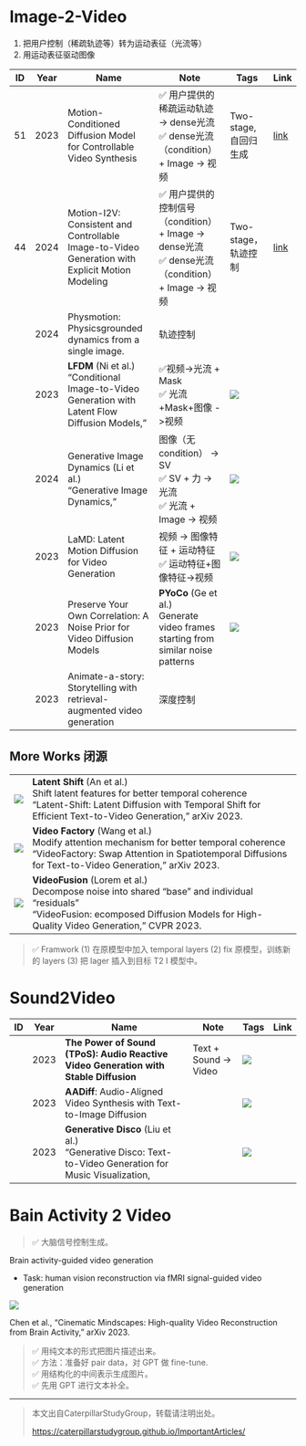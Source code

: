 # Image-2-Video

1. 把用户控制（稀疏轨迹等）转为运动表征（光流等）
2. 用运动表征驱动图像

|ID|Year|Name|Note|Tags|Link|
|---|---|---|---|---|---|
|51|2023|Motion-Conditioned Diffusion Model for Controllable Video Synthesis|&#x2705; 用户提供的稀疏运动轨迹 -> dense光流<br>&#x2705; dense光流（condition） + Image -> 视频|Two-stage,  自回归生成|[link](https://caterpillarstudygroup.github.io/ReadPapers/51.html)|
|44|2024|Motion-I2V: Consistent and Controllable Image-to-Video Generation with Explicit Motion Modeling|&#x2705; 用户提供的控制信号（condition）+ Image -> dense光流<br>&#x2705; dense光流（condition） + Image -> 视频|Two-stage，轨迹控制|[link](https://caterpillarstudygroup.github.io/ReadPapers/44.html)|
||2024|Physmotion: Physicsgrounded dynamics from a single image.|轨迹控制|
| |2023| **LFDM** (Ni et al.) <br> “Conditional Image-to-Video Generation with Latent Flow Diffusion Models,”|&#x2705;视频->光流 + Mask<br>&#x2705; 光流+Mask+图像 ->视频|![](../../assets/08-141-3.png)  ||
||2024|Generative Image Dynamics (Li et al.) <br> “Generative Image Dynamics,”|图像（无condition） -> SV <br>&#x2705; SV + 力 -> 光流 <br>&#x2705; 光流 + Image -> 视频| ![](../../assets/08-141-2.png)  ||
||2023|LaMD: Latent Motion Diffusion for Video Generation|视频 -> 图像特征 + 运动特征<br>&#x2705; 运动特征+图像特征->视频|![](../../assets/08-141-2.png)  |
||2023|Preserve Your Own Correlation: A Noise Prior for Video Diffusion Models| **PYoCo** (Ge et al.)<br> Generate video frames starting from similar noise patterns|![](../../assets/08-95-3.png) | 
||2023|Animate-a-story: Storytelling with retrieval-augmented video generation|深度控制|

## More Works 闭源
|||
|--|--|
| ![](../../assets/08-95-1.png)  | **Latent Shift** (An et al.)<br>Shift latent features for better temporal coherence <br> “Latent-Shift: Latent Diffusion with Temporal Shift for Efficient Text-to-Video Generation,” arXiv 2023. |
| ![](../../assets/08-95-2.png) | **Video Factory** (Wang et al.)<br> Modify attention mechanism for better temporal coherence <br> “VideoFactory: Swap Attention in Spatiotemporal Diffusions for Text-to-Video Generation,” arXiv 2023. |
| ![](../../assets/08-95-4.png)  | **VideoFusion** (Lorem et al.)<br> Decompose noise into shared “base” and individual “residuals”<br>“VideoFusion: ecomposed Diffusion Models for High-Quality Video Generation,” CVPR 2023. |

> &#x2705; Framwork (1) 在原模型中加入 temporal layers (2) fix 原模型，训练新的 layers (3) 把 lager 插入到目标 T2 I 模型中。   

# Sound2Video

|ID|Year|Name|Note|Tags|Link|
|---|---|---|---|---|---|
||2023|**The Power of Sound (TPoS): Audio Reactive Video Generation with Stable Diffusion**|Text + Sound -> Video |![](../../assets/08-139.png)|
||2023|**AADiff**: Audio-Aligned Video Synthesis with Text-to-Image Diffusion||![](../../assets/08-140-1.png)  | 
||2023|**Generative Disco** (Liu et al.)<br> “Generative Disco: Text-to-Video Generation for Music Visualization,| | ![](../../assets/08-140-2.png) | 

# Bain Activity 2 Video   

> &#x2705; 大脑信号控制生成。   

Brain activity-guided video generation

 - Task: human vision reconstruction via fMRI signal-guided video generation   

![](../../assets/08-142.png) 

Chen et al., “Cinematic Mindscapes: High-quality Video Reconstruction from Brain Activity,” arXiv 2023.   




> &#x2705; 用纯文本的形式把图片描述出来。   
> &#x2705; 方法：准备好 pair data，对 GPT 做 fine-tune.    
> &#x2705; 用结构化的中间表示生成图片。   
> &#x2705; 先用 GPT 进行文本补全。  
---------------------------------------
> 本文出自CaterpillarStudyGroup，转载请注明出处。
>
> https://caterpillarstudygroup.github.io/ImportantArticles/
